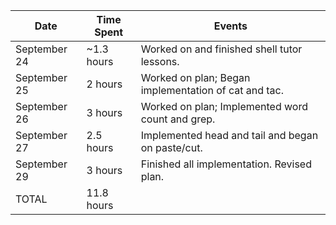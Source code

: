 | Date         | Time Spent | Events
|--------------|------------|--------------------
| September 24 | ~1.3 hours | Worked on and finished shell tutor lessons.
| September 25 |    2 hours | Worked on plan; Began implementation of cat and tac.
| September 26 |    3 hours | Worked on plan; Implemented word count and grep.
| September 27 |  2.5 hours | Implemented head and tail and began on paste/cut.
| September 29 |    3 hours | Finished all implementation. Revised plan.
| TOTAL        | 11.8 hours |

